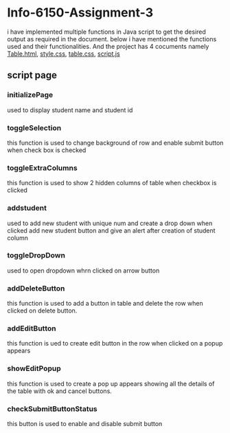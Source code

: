# Info-6150-Assignment-3
i have implemented multiple functions in Java script to get the desired output as required in the document. below i have mentioned the functions used and their functionalities. And the project has 4 cocuments namely [Table.html](table.html), [style.css](style.css), [table.css](table.css), [script.js](script.js)
## script page
### initializePage 
used to display student name and student id
### toggleSelection
this function is used to change background of row and enable submit button when check box is checked
### toggleExtraColumns
this function is used to show 2 hidden columns of table when checkbox is clicked
### addstudent
used to add new student with unique num and create a drop down when clicked add new student button and give an alert after creation of student column
### toggleDropDown
used to open dropdown whrn clicked on arrow button
### addDeleteButton
this function is used to add a button in table and delete the row when clicked on delete button.
### addEditButton
this function is ued to create edit button in the row when clicked on a popup appears
### showEditPopup
this function is used to create a pop up appears showing all the details of the table with ok and cancel buttons.
### checkSubmitButtonStatus
this button is used to enable and disable submit button
